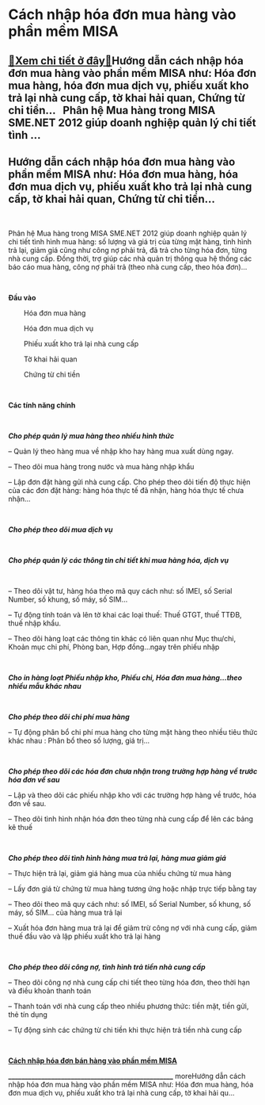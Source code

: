 Cách nhập hóa đơn mua hàng vào phần mềm MISA
============================================

[:gift:Xem chi tiết ở đây:gift:](https://hddtvn.com/cach-nhap-hoa-don-mua-hang-vao-phan-mem-misa/)Hướng dẫn cách nhập hóa đơn mua hàng vào phần mềm MISA như: Hóa đơn mua hàng, hóa đơn mua dịch vụ, phiếu xuất kho trả lại nhà cung cấp, tờ khai hải quan, Chứng từ chi tiền…   Phân hệ Mua hàng trong MISA SME.NET 2012 giúp doanh nghiệp quản lý chi tiết tình …
-----------------------------------------------------------------------------------------------------------------------------------------------------------------------------------------------------------------------------------------------------------------



Hướng dẫn cách nhập hóa đơn mua hàng vào phần mềm MISA như: Hóa đơn mua hàng, hóa đơn mua dịch vụ, phiếu xuất kho trả lại nhà cung cấp, tờ khai hải quan, Chứng từ chi tiền…
------------------------------------------------------------------------------------------------------------------------------------------------------------------------------


   

Phân hệ Mua hàng trong MISA SME.NET 2012 giúp doanh nghiệp quản lý chi tiết tình hình mua hàng: số lượng và giá trị của từng mặt hàng, tình hình trả lại, giảm giá cũng như công nợ phải trả, đã trả cho từng hóa đơn, từng nhà cung cấp. Đồng thời, trợ giúp các nhà quản trị thông qua hệ thống các báo cáo mua hàng, công nợ phải trả (theo nhà cung cấp, theo hóa đơn)…


  

   

**Đầu vào**  

        Hóa đơn mua hàng  

        Hóa đơn mua dịch vụ  

        Phiếu xuất kho trả lại nhà cung cấp  

        Tờ khai hải quan  

        Chứng từ chi tiền  

   

**Các tính năng chính**  

   

***Cho phép quản lý mua hàng theo nhiều hình thức***  

– Quản lý theo hàng mua về nhập kho hay hàng mua xuất dùng ngay.  

– Theo dõi mua hàng trong nước và mua hàng nhập khẩu  

– Lập đơn đặt hàng gửi nhà cung cấp. Cho phép theo dõi tiến độ thực hiện của các đơn đặt hàng: hàng hóa thực tế đã nhận, hàng hóa thực tế chưa nhận…  

   

***Cho phép theo dõi mua dịch vụ***  

   

***Cho phép quản lý các thông tin chi tiết khi mua hàng hóa, dịch vụ***  

   

– Theo dõi vật tư, hàng hóa theo mã quy cách như: số IMEI, số Serial Number, số khung, số máy, số SIM…  

– Tự động tính toán và lên tờ khai các loại thuế: Thuế GTGT, thuế TTĐB, thuế nhập khẩu.  

– Theo dõi hàng loạt các thông tin khác có liên quan như Mục thu/chi, Khoản mục chi phí, Phòng ban, Hợp đồng…ngay trên phiếu nhập  

   

***Cho in hàng loạt Phiếu nhập kho, Phiếu chi, Hóa đơn mua hàng…theo nhiều mẫu khác nhau***  

   

***Cho phép theo dõi chi phí mua hàng***  

– Tự động phân bổ chi phí mua hàng cho từng mặt hàng theo nhiều tiêu thức khác nhau : Phân bổ theo số lượng, giá trị…  

   

***Cho phép theo dõi các hóa đơn chưa nhận trong trường hợp hàng về trước hóa đơn về sau***  

– Lập và theo dõi các phiếu nhập kho với các trường hợp hàng về trước, hóa đơn về sau.  

– Theo dõi tình hình nhận hóa đơn theo từng nhà cung cấp để lên các bảng kê thuế  

   

***Cho phép theo dõi tình hình hàng mua trả lại, hàng mua giảm giá***  

– Thực hiện trả lại, giảm giá hàng mua của nhiều chứng từ mua hàng  

– Lấy đơn giá từ chứng từ mua hàng tương ứng hoặc nhập trực tiếp bằng tay  

– Theo dõi theo mã quy cách như: số IMEI, số Serial Number, số khung, số máy, số SIM… của hàng mua trả lại  

– Xuất hóa đơn hàng mua trả lại để giảm trừ công nợ với nhà cung cấp, giảm thuế đầu vào và lập phiếu xuất kho trả lại hàng  

   

***Cho phép theo dõi công nợ, tình hình trả tiền nhà cung cấp***  

– Theo dõi công nợ nhà cung cấp chi tiết theo từng hóa đơn, theo thời hạn và điều khoản thanh toán  

– Thanh toán với nhà cung cấp theo nhiều phương thức: tiền mặt, tiền gửi, thẻ tín dụng  

– Tự động sinh các chứng từ chi tiền khi thực hiện trả tiền nhà cung cấp  

 


[**Cách nhập hóa đơn bán hàng vào phần mềm MISA**](# "cách nhập hóa đơn bán hàng vào phần mềm MISA")

**\_\_\_\_\_\_\_\_\_\_\_\_\_\_\_\_\_\_\_\_\_\_\_\_\_\_\_\_\_\_\_\_\_\_\_\_\_\_\_\_\_\_\_\_\_\_\_\_\_\_**
moreHướng dẫn cách nhập hóa đơn mua hàng vào phần mềm MISA như: Hóa đơn mua hàng, hóa đơn mua dịch vụ, phiếu xuất kho trả lại nhà cung cấp, tờ khai hải qu…

